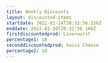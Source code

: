 ```yaml
---
title: Weekly Discounts
layout: discounted-items
startdate: 2022-02-14T20:32:56.156Z
enddate: 2022-02-26T20:32:56.166Z
firstdiscountedprod: Liverwurst
percentage1: 10
seconddiscountedprod: Swiss Cheese
percentage2: 10
---
```

